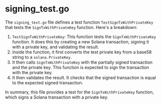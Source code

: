 # signing\_test.go

The `signing_test.go` file defines a test function `TestSignTxWithPrivateKey` that tests the `SignTxWithPrivateKey` function. Here's a breakdown:

1. `TestSignTxWithPrivateKey`: This function tests the `SignTxWithPrivateKey` function. It does this by creating a new Solana transaction, signing it with a private key, and validating the result.
2. Inside the function, it first converts the test private key from a base58 string to a `solana.PrivateKey`.
3. It then calls `SignTxWithPrivateKey` with the partially signed transaction and the private key. This function is expected to sign the transaction with the private key.
4. It then validates the result. It checks that the signed transaction is equal to the expected signed transaction.

In summary, this file provides a test for the `SignTxWithPrivateKey` function, which signs a Solana transaction with a private key.
